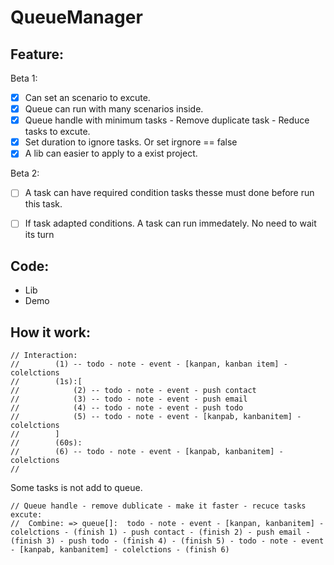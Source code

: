 # QueueManager

## Feature:

Beta 1:
- [x] Can set an scenario to excute.
- [x] Queue can run with many scenarios inside.
- [x] Queue handle with minimum tasks - Remove duplicate task - Reduce tasks to excute.
- [x] Set duration to ignore tasks. Or set irgnore == false
- [x] A lib can easier to apply to a exist project.

Beta 2:
- [ ] A task can have required condition tasks thesse must done before run this task.
- [ ] If task adapted conditions. A task can run immedately. No need to wait its turn


## Code:
- Lib
- Demo


## How it work:

```
// Interaction:
//        (1) -- todo - note - event - [kanpan, kanban item] - colelctions
//        (1s):[
//            (2) -- todo - note - event - push contact
//            (3) -- todo - note - event - push email
//            (4) -- todo - note - event - push todo
//            (5) -- todo - note - event - [kanpab, kanbanitem] - colelctions
//        ]
//        (60s):
//        (6) -- todo - note - event - [kanpab, kanbanitem] - colelctions
//
```

Some tasks is not add to queue.

```
// Queue handle - remove dublicate - make it faster - recuce tasks excute:
//  Combine: => queue[]:  todo - note - event - [kanpan, kanbanitem] - colelctions - (finish 1) - push contact - (finish 2) - push email - (finish 3) - push todo - (finish 4) - (finish 5) - todo - note - event - [kanpab, kanbanitem] - colelctions - (finish 6)


```
